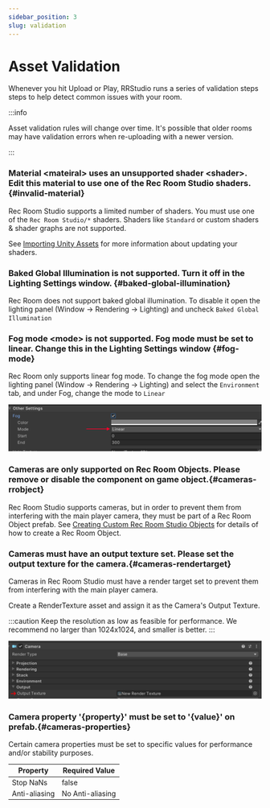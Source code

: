 ```yaml
---
sidebar_position: 3
slug: validation
---
```

# Asset Validation

Whenever you hit Upload or Play, RRStudio runs a series of validation steps steps to help detect common issues with your room.

:::info

Asset validation rules will change over time.  It's possible that older rooms may have validation errors when re-uploading with a newer version.

:::

### Material &lt;mateiral&gt; uses an unsupported shader &lt;shader&gt;. Edit this material to use one of the Rec Room Studio shaders.{#invalid-material}

Rec Room Studio supports a limited number of shaders.  You must use one of the `Rec Room Studio/*` shaders.  Shaders like `Standard` or custom shaders & shader graphs are not supported.

See [Importing Unity Assets](/docs/BuildinginRRS/import#urp) for more information about updating your shaders.


### Baked Global Illumination is not supported. Turn it off in the Lighting Settings window. {#baked-global-illumination}

Rec Room does not support baked global illumination.  To disable it open the lighting panel (Window -> Rendering -> Lighting) and uncheck `Baked Global Illumination`


### Fog mode &lt;mode&gt; is not supported. Fog mode must be set to linear. Change this in the Lighting Settings window {#fog-mode}

Rec Room only supports linear fog mode.  To change the fog mode open the lighting panel (Window -> Rendering -> Lighting) and select the `Environment` tab, and under Fog, change the mode to `Linear`

![Fog mode setting](validation-fog-mode.png)

### Cameras are only supported on Rec Room Objects. Please remove or disable the component on game object.{#cameras-rrobject}

Rec Room Studio supports cameras, but in order to prevent them from interfering with the main player camera, they must be part of a Rec Room Object prefab.  See [Creating Custom Rec Room Studio Objects](/docs/BuildinginRRS/custom) for details of how to create a Rec Room Object.

### Cameras must have an output texture set. Please set the output texture for the camera.{#cameras-rendertarget}

Cameras in Rec Room Studio must have a render target set to prevent them from interfering with the main player camera.  

Create a RenderTexture asset and assign it as the Camera's Output Texture. 

:::caution
 Keep the resolution as low as feasible for performance.  We recommend no larger than 1024x1024, and smaller is better.
:::

![Output ](validation-camera-rendertexture.png)
### Camera property '\{property}' must be set to '\{value}' on prefab.\{#cameras-properties}

Certain camera properties must be set to specific values for performance and/or stability purposes.

| Property       | Required Value  |
| ---------      | --------------  |
| Stop NaNs      | false           |
| Anti-aliasing  | No Anti-aliasing|
